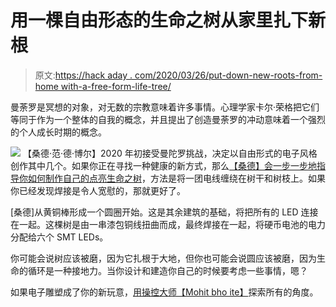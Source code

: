 # 用一棵自由形态的生命之树从家里扎下新根

> 原文:[https://hack aday . com/2020/03/26/put-down-new-roots-from-home with-a-free-form-life-tree/](https://hackaday.com/2020/03/26/put-down-new-roots-from-home-with-a-free-form-tree-of-life/)

曼荼罗是冥想的对象，对无数的宗教意味着许多事情。心理学家卡尔·荣格把它们等同于作为一个整体的自我的概念，并且提出了创造曼荼罗的冲动意味着一个强烈的个人成长时期的概念。

[![](../Images/c28f870ba7b463ef7d1ee73ef884a81e.png)](https://hackaday.com/wp-content/uploads/2020/03/mandala-tree-detail.png) 【桑德·范·德·博尔】2020 年初接受曼陀罗挑战，决定以自由形式的电子风格创作其中几个。如果你正在寻找一种健康的新方式，那么[【桑德】会一步一步地指导你如何制作自己的点亮生命之树](https://hackaday.io/project/169679)，方法是将一团电线缠绕在树干和树枝上。如果你已经发现焊接是令人宽慰的，那就更好了。

[桑德]从黄铜棒形成一个圆圈开始。这是其余建筑的基础，将把所有的 LED 连接在一起。这棵树是由一串漆包铜线扭曲而成，最终焊接在一起，将硬币电池的电力分配给六个 SMT LEDs。

你可能会说树应该被磨，因为它扎根于大地，但你也可能会说圆应该被磨，因为生命的循环是一种接地力。当你设计和建造你自己的时候要考虑一些事情，嗯？

如果电子雕塑成了你的新玩意，[用操控大师【Mohit bho ite】](https://hackaday.com/2019/12/27/bend-it-like-bhoite-circuit-sculptures-shatter-the-bounds-of-flatland/)探索所有的角度。